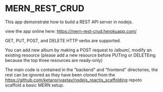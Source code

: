 # MERN_REST_CRUD

This app demonstrate how to build a REST API server in nodejs. 

view the app online here:
https://mern-rest-crud.herokuapp.com/


GET, PUT, POST, and DELETE HTTP verbs are supported. 

You can add new album by making a POST request to /album/,
modify an existing resource (please add a new resource before PUTing or DELETEing because the top three resources are ready-only)

The main code is contained in the "backend" and "frontend" directories, the rest can be ignored as they have been cloned from the https://github.com/ketansrivastav/nodejs_reactjs_scaffolding repoto scaffold a basic MERN setup.

